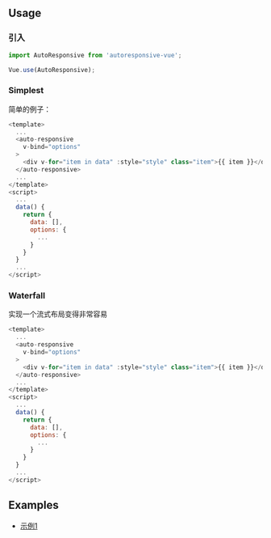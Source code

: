 ## Usage

### 引入

``` javascript
import AutoResponsive from 'autoresponsive-vue';

Vue.use(AutoResponsive);
```

### Simplest

简单的例子：

``` javascript
<template>
  ...
  <auto-responsive
    v-bind="options"
  >
    <div v-for="item in data" :style="style" class="item">{{ item }}</div>
  </auto-responsive>
  ...
</template>
<script>
  ...
  data() {
    return {
      data: [],
      options: {
        ...
      }
    }
  }
  ...
</script>
```

### Waterfall

实现一个流式布局变得非常容易

``` javascript
<template>
  ...
  <auto-responsive
    v-bind="options"
  >
    <div v-for="item in data" :style="style" class="item">{{ item }}</div>
  </auto-responsive>
  ...
</template>
<script>
  ...
  data() {
    return {
      data: [],
      options: {
        ...
      }
    }
  }
  ...
</script>
```

## Examples

- [示例1](./examples)
